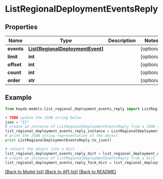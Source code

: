 # ListRegionalDeploymentEventsReply


## Properties
Name | Type | Description | Notes
------------ | ------------- | ------------- | -------------
**events** | [**List[RegionalDeploymentEvent]**](RegionalDeploymentEvent.md) |  | [optional] 
**limit** | **int** |  | [optional] 
**offset** | **int** |  | [optional] 
**count** | **int** |  | [optional] 
**order** | **str** |  | [optional] 

## Example

```python
from koyeb.models.list_regional_deployment_events_reply import ListRegionalDeploymentEventsReply

# TODO update the JSON string below
json = "{}"
# create an instance of ListRegionalDeploymentEventsReply from a JSON string
list_regional_deployment_events_reply_instance = ListRegionalDeploymentEventsReply.from_json(json)
# print the JSON string representation of the object
print ListRegionalDeploymentEventsReply.to_json()

# convert the object into a dict
list_regional_deployment_events_reply_dict = list_regional_deployment_events_reply_instance.to_dict()
# create an instance of ListRegionalDeploymentEventsReply from a dict
list_regional_deployment_events_reply_form_dict = list_regional_deployment_events_reply.from_dict(list_regional_deployment_events_reply_dict)
```
[[Back to Model list]](../README.md#documentation-for-models) [[Back to API list]](../README.md#documentation-for-api-endpoints) [[Back to README]](../README.md)



